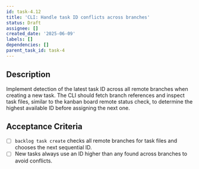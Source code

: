```yaml
---
id: task-4.12
title: 'CLI: Handle task ID conflicts across branches'
status: Draft
assignee: []
created_date: '2025-06-09'
labels: []
dependencies: []
parent_task_id: task-4
---
```

## Description
Implement detection of the latest task ID across all remote branches when creating a new task. The CLI should fetch branch references and inspect task files, similar to the kanban board remote status check, to determine the highest available ID before assigning the next one.

## Acceptance Criteria
- [ ] `backlog task create` checks all remote branches for task files and chooses the next sequential ID.
- [ ] New tasks always use an ID higher than any found across branches to avoid conflicts.
